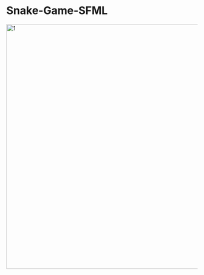 # Snake-Game-SFML

<img width="642" alt="1" src="https://github.com/shirb113/Snake-Game-SFML/assets/44223065/3d116597-673c-4edb-a065-64a9a559406f">
